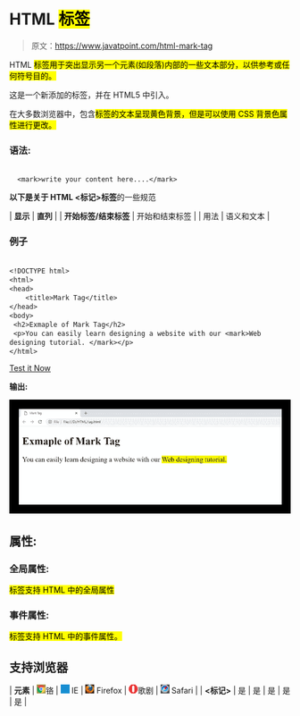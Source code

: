 # HTML <mark>标签</mark>

> 原文：<https://www.javatpoint.com/html-mark-tag>

HTML <mark>标签用于突出显示另一个元素(如段落)内部的一些文本部分，以供参考或任何符号目的。</mark>

这是一个新添加的标签，并在 HTML5 中引入。

在大多数浏览器中，包含<mark>标签的文本呈现黄色背景，但是可以使用 CSS 背景色属性进行更改。</mark>

### 语法:

```

  <mark>write your content here....</mark>

```

**以下是关于 HTML <标记>标签**的一些规范

| **显示** | **直列** |
| **开始标签/结束标签** | 开始和结束标签 |
| 用法 | 语义和文本 |

### 例子

```

<!DOCTYPE html>
<html>
<head>
	<title>Mark Tag</title>
</head>
<body>
 <h2>Exmaple of Mark Tag</h2>
 <p>You can easily learn designing a website with our <mark>Web designing tutorial. </mark></p>
</html>

```

[Test it Now](https://www.javatpoint.com/oprweb/test.jsp?filename=htmlmarktag)

**输出:**

![HTML mark tag](img/c21028f04d55f5e5fa5588f61bff4cde.png)

## 属性:

### 全局属性:

<mark>标签支持 HTML 中的全局属性</mark>

### 事件属性:

<mark>标签支持 HTML 中的事件属性。</mark>

## 支持浏览器

| **元素** | ![chrome browser](img/4fbdc93dc2016c5049ed108e7318df19.png)铬 | ![ie browser](img/83dd23df1fe8373fd5bf054b2c1dd88b.png) IE | ![firefox browser](img/4f001fff393888a8a807ed29b28145d1.png) Firefox | ![opera browser](img/6cad4a592cc69a052056a0577b4aac65.png)歌剧 | ![safari browser](img/a0f6a9711a92203c5dc5c127fe9c9fca.png) Safari |
| **<标记>** | 是 | 是 | 是 | 是 | 是 |